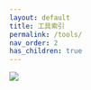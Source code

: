```yaml
---
layout: default
title: 工具索引
permalink: /tools/
nav_order: 2
has_children: true
---
```


![](https://chuquan-public-r-001.oss-cn-shanghai.aliyuncs.com/nox/nox03.png)